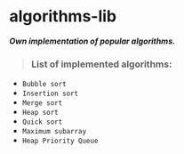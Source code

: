 # algorithms-lib

***Own implementation of popular algorithms.***

> ### List of implemented algorithms:

- ```Bubble sort```
- ```Insertion sort```
- ```Merge sort```
- ```Heap sort```
- ```Quick sort```
- ```Maximum subarray```
- ```Heap Priority Queue```


